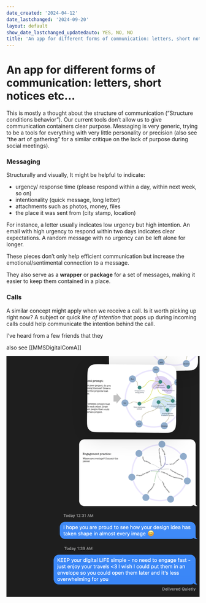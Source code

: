 ```yaml
---
date_created: '2024-04-12'
date_lastchanged: '2024-09-20'
layout: default
show_date_lastchanged_updatedauto: YES, NO, NO
title: 'An app for different forms of communication: letters, short notices etc...'
---
```

# An app for different forms of communication: letters, short notices etc...

This is mostly a thought about the structure of communication (“Structure conditions behavior”). Our current tools don’t allow us to give communication containers clear purpose. Messaging is very generic, trying to be a tools for everything with very little personality or precision (also see “the art of gathering” for a similar critique on the lack of purpose during social meetings). 

### Messaging
Structurally and visually, It might be helpful to indicate:
- urgency/ response time (please respond within a day, within next week, so on)
- intentionality (quick message, long letter) 
- attachments such as photos, money, files
- the place it was sent from (city stamp, location)

For instance, a letter usually indicates low urgency but high intention. An email with high urgency to respond within two days indicates clear expectations. A random message with no urgency can be left alone for longer. 

These pieces don’t only help efficient communication but increase the emotional/sentimental connection to a message. 

They also serve as a **wrapper** or **package** for a set of messages, making it easier to keep them contained in a place. 

### Calls 
A similar concept might apply when we receive a call. Is it worth picking up right now? 
A subject or quick *line of intention* that pops up during incoming calls could help communicate the intention behind the call. 

I’ve heard from a few friends that they 

also see [[MMSDigitalComA]]



![](media/cleanshot_2024-04-15-at-01-39-59@2x.png)